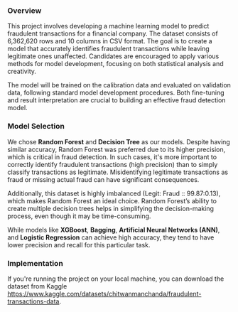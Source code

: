 
### Overview

This project involves developing a machine learning model to predict fraudulent transactions for a financial company. The dataset consists of 6,362,620 rows and 10 columns in CSV format. The goal is to create a model that accurately identifies fraudulent transactions while leaving legitimate ones unaffected. Candidates are encouraged to apply various methods for model development, focusing on both statistical analysis and creativity.

The model will be trained on the calibration data and evaluated on validation data, following standard model development procedures. Both fine-tuning and result interpretation are crucial to building an effective fraud detection model.

### Model Selection

We chose **Random Forest** and **Decision Tree** as our models. Despite having similar accuracy, Random Forest was preferred due to its higher precision, which is critical in fraud detection. In such cases, it's more important to correctly identify fraudulent transactions (high precision) than to simply classify transactions as legitimate. Misidentifying legitimate transactions as fraud or missing actual fraud can have significant consequences.

Additionally, this dataset is highly imbalanced (Legit: Fraud :: 99.87:0.13), which makes Random Forest an ideal choice. Random Forest’s ability to create multiple decision trees helps in simplifying the decision-making process, even though it may be time-consuming.

While models like **XGBoost**, **Bagging**, **Artificial Neural Networks (ANN)**, and **Logistic Regression** can achieve high accuracy, they tend to have lower precision and recall for this particular task.

### Implementation

If you're running the project on your local machine, you can download the dataset from Kaggle https://www.kaggle.com/datasets/chitwanmanchanda/fraudulent-transactions-data.
